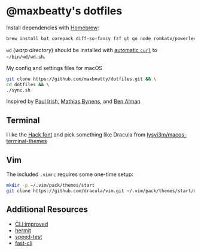 # @maxbeatty's dotfiles

Install dependencies with [Homebrew](https://brew.sh/):

```sh
brew install bat corepack diff-so-fancy fzf gh go node romkatv/powerlevel10k/powerlevel10k prettyping shellcheck zsh-autosuggestions zsh-syntax-highlighting
```

`wd` (_warp directory_) should be installed with [automatic `curl`](https://github.com/mfaerevaag/wd#automatic) to `~/bin/wd/wd.sh`.

My config and settings files for macOS

```sh
git clone https://github.com/maxbeatty/dotfiles.git && \
cd dotfiles && \
./sync.sh
```

Inspired by [Paul Irish](https://github.com/paulirish/dotfiles), [Mathias Bynens](https://github.com/mathiasbynens/dotfiles/), and [Ben Alman](https://github.com/cowboy/dotfiles)

## Terminal

I like the [Hack font](https://sourcefoundry.org/hack/) and pick something like Dracula from [lysyi3m/macos-terminal-themes](https://github.com/lysyi3m/macos-terminal-themes)

## Vim

The included `.vimrc` requires some one-time setup:

```sh
mkdir -p ~/.vim/pack/themes/start
git clone https://github.com/dracula/vim.git ~/.vim/pack/themes/start/dracula
```

## Additional Resources

- [CLI:improved](https://remysharp.com/2018/08/23/cli-improved)
- [hermit](https://cashapp.github.io/hermit/)
- [speed-test](https://github.com/sindresorhus/speed-test)
- [fast-cli](https://github.com/sindresorhus/fast-cli)
